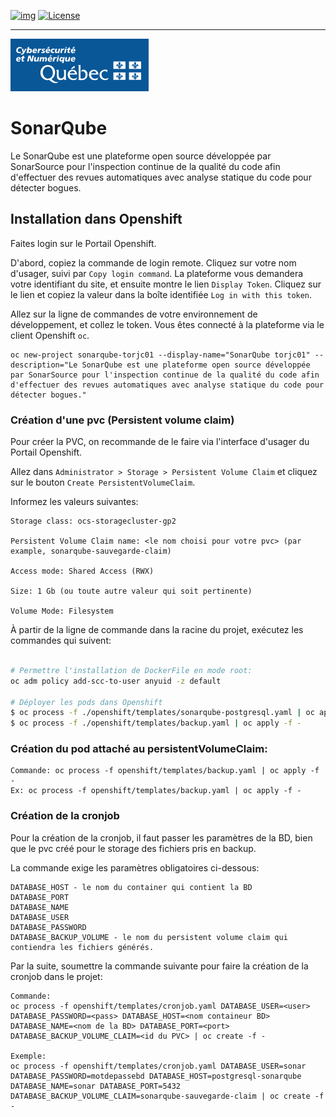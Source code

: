 <!-- ENTETE -->
[![img](https://img.shields.io/badge/Cycle%20de%20Vie-Phase%20D%C3%A9couverte-339999)](https://www.quebec.ca/gouv/politiques-orientations/vitrine-numeriqc/accompagnement-des-organismes-publics/demarche-conception-services-numeriques)
[![License](https://img.shields.io/badge/License-LiLiQ--P-blue)](LICENSE)

---

<div>
    <a target="_blank" href="https://www.quebec.ca/gouvernement/ministere/cybersecurite-numerique">
      <img src="https://github.com/CQEN-QDCE/.github/blob/main/images/mcn.png" alt="Logo du Ministère de la cybersécurité et du numérique" />
    </a>
</div>
<!-- FIN ENTETE -->

<!-- PROJET -->
# SonarQube

Le SonarQube est une plateforme open source développée par SonarSource pour l'inspection continue de la qualité du code afin d'effectuer des revues automatiques avec analyse statique du code pour détecter bogues.

## Installation dans Openshift 

<!--Commencez par la création du projet dans l'interface d'utilisateur dans le Portail Openshift. --> 

Faites login sur le Portail Openshift. 

D'abord, copiez la commande de login remote. Cliquez sur votre nom d'usager, suivi par `Copy login command`. La plateforme vous demandera votre identifiant du site, et ensuite montre le lien `Display Token`. Cliquez sur le lien et copiez la valeur dans la boîte identifiée `Log in with this token`. 

Allez sur la ligne de commandes de votre environnement de développement, et collez le token. Vous êtes connecté à la plateforme via le client Openshift `oc`. 


```
oc new-project sonarqube-torjc01 --display-name="SonarQube torjc01" --description="Le SonarQube est une plateforme open source développée par SonarSource pour l'inspection continue de la qualité du code afin d'effectuer des revues automatiques avec analyse statique du code pour détecter bogues."
```

### Création d'une pvc (Persistent volume claim)

Pour créer la PVC, on recommande de le faire via l'interface d'usager du Portail Openshift. 

Allez dans `Administrator > Storage > Persistent Volume Claim` et cliquez sur le bouton `Create PersistentVolumeClaim`. 

Informez les valeurs suivantes: 

```
Storage class: ocs-storagecluster-gp2

Persistent Volume Claim name: <le nom choisi pour votre pvc> (par example, sonarqube-sauvegarde-claim)

Access mode: Shared Access (RWX)

Size: 1 Gb (ou toute autre valeur qui soit pertinente)

Volume Mode: Filesystem
```

À partir de la ligne de commande dans la racine du projet, exécutez les commandes qui suivent: 

```sh

# Permettre l'installation de DockerFile en mode root:
oc adm policy add-scc-to-user anyuid -z default

# Déployer les pods dans Openshift
$ oc process -f ./openshift/templates/sonarqube-postgresql.yaml | oc apply -f -
$ oc process -f ./openshift/templates/backup.yaml | oc apply -f - 

```

### Création du pod attaché au persistentVolumeClaim: 

```
Commande: oc process -f openshift/templates/backup.yaml | oc apply -f -
Ex: oc process -f openshift/templates/backup.yaml | oc apply -f -
```

### Création de la cronjob

Pour la création de la cronjob, il faut passer les paramètres de la BD, bien que le pvc créé pour le storage des fichiers pris en backup. 

La commande exige les paramètres obligatoires ci-dessous: 

```
DATABASE_HOST - le nom du container qui contient la BD
DATABASE_PORT
DATABASE_NAME
DATABASE_USER
DATABASE_PASSWORD
DATABASE_BACKUP_VOLUME - le nom du persistent volume claim qui contiendra les fichiers générés. 
```

Par la suite, soumettre la commande suivante pour faire la création de la cronjob dans le projet:  

``` 
Commande: 
oc process -f openshift/templates/cronjob.yaml DATABASE_USER=<user> DATABASE_PASSWORD=<pass> DATABASE_HOST=<nom containeur BD> DATABASE_NAME=<nom de la BD> DATABASE_PORT=<port> DATABASE_BACKUP_VOLUME_CLAIM=<id du PVC> | oc create -f -

Exemple:  
oc process -f openshift/templates/cronjob.yaml DATABASE_USER=sonar DATABASE_PASSWORD=motdepassebd DATABASE_HOST=postgresql-sonarqube DATABASE_NAME=sonar DATABASE_PORT=5432 DATABASE_BACKUP_VOLUME_CLAIM=sonarqube-sauvegarde-claim | oc create -f -
```

